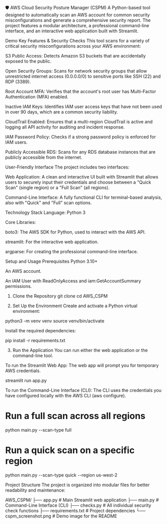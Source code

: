 🛡️ AWS Cloud Security Posture Manager (CSPM)
A Python-based tool designed to automatically scan an AWS account for common security misconfigurations and generate a comprehensive security report. The project features a modular architecture, a professional command-line interface, and an interactive web application built with Streamlit.

Demo
Key Features & Security Checks
This tool scans for a variety of critical security misconfigurations across your AWS environment:

S3 Public Access: Detects Amazon S3 buckets that are accidentally exposed to the public.

Open Security Groups: Scans for network security groups that allow unrestricted internet access (0.0.0.0/0) to sensitive ports like SSH (22) and RDP (3389).

Root Account MFA: Verifies that the account's root user has Multi-Factor Authentication (MFA) enabled.

Inactive IAM Keys: Identifies IAM user access keys that have not been used in over 90 days, which are a common security liability.

CloudTrail Enabled: Ensures that a multi-region CloudTrail is active and logging all API activity for auditing and incident response.

IAM Password Policy: Checks if a strong password policy is enforced for IAM users.

Publicly Accessible RDS: Scans for any RDS database instances that are publicly accessible from the internet.

User-Friendly Interface
The project includes two interfaces:

Web Application: A clean and interactive UI built with Streamlit that allows users to securely input their credentials and choose between a "Quick Scan" (single region) or a "Full Scan" (all regions).

Command-Line Interface: A fully functional CLI for terminal-based analysis, also with "Quick" and "Full" scan options.

Technology Stack
Language: Python 3

Core Libraries:

boto3: The AWS SDK for Python, used to interact with the AWS API.

streamlit: For the interactive web application.

argparse: For creating the professional command-line interface.

Setup and Usage
Prerequisites
Python 3.10+

An AWS account.

An IAM User with ReadOnlyAccess and iam:GetAccountSummary permissions.

1. Clone the Repository
git clone <your-repository-url>
cd AWS_CSPM

2. Set Up the Environment
Create and activate a Python virtual environment:

python3 -m venv venv
source venv/bin/activate

Install the required dependencies:

pip install -r requirements.txt

3. Run the Application
You can run either the web application or the command-line tool.

To run the Streamlit Web App:
The web app will prompt you for temporary AWS credentials.

streamlit run app.py

To run the Command-Line Interface (CLI):
The CLI uses the credentials you have configured locally with the AWS CLI (aws configure).

# Run a full scan across all regions
python main.py --scan-type full

# Run a quick scan on a specific region
python main.py --scan-type quick --region us-west-2

Project Structure
The project is organized into modular files for better readability and maintenance:

AWS_CSPM/
├── app.py              # Main Streamlit web application
├── main.py             # Command-Line Interface (CLI)
├── checks.py           # All individual security check functions
├── requirements.txt    # Project dependencies
└── cspm_screenshot.png # Demo image for the README
